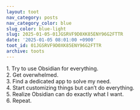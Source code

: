 ```yaml
---
layout: toot
nav_category: posts
nav_category_color: blue
slug_color: blue-light
slug: 2025-01-05-01JGSRVF9D0XK85ENY96G2FTTR
date: '2025-01-05 08:01:00 +0900'
toot_id: 01JGSRVF9D0XK85ENY96G2FTTR
archive: toots
---
```

<p>1. Try to use Obsidian for everything.<br>2. Get overwhelmed.<br>3. Find a dedicated app to solve my need.<br>4. Start customizing things but can’t do everything.<br>5. Realize Obsidian can do exactly what I want.<br>6. Repeat.</p>

